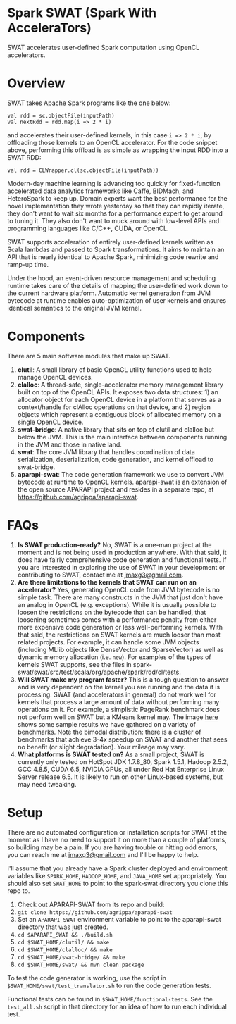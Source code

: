 # Spark SWAT (Spark With AcceleraTors)

SWAT accelerates user-defined Spark computation using OpenCL accelerators.

# Overview

SWAT takes Apache Spark programs like the one below:

    val rdd = sc.objectFile(inputPath)
    val nextRdd = rdd.map(i => 2 * i)

and accelerates their user-defined kernels, in this case `i => 2 * i`, by
offloading those kernels to an OpenCL accelerator. For the code snippet above,
performing this offload is as simple as wrapping the input RDD into a SWAT RDD:

    val rdd = CLWrapper.cl(sc.objectFile(inputPath))

Modern-day machine learning is advancing too quickly for fixed-function
accelerated data analytics frameworks like Caffe, BIDMach, and HeteroSpark to
keep up. Domain experts want the best performance for the novel implementation
they wrote yesterday so that they can rapidly iterate, they don't want to wait
six months for a performance expert to get around to tuning it. They also don't
want to muck around with low-level APIs and programming languages like C/C++,
CUDA, or OpenCL.

SWAT supports acceleration of entirely user-defined kernels written as Scala
lambdas and passed to Spark transformations. It aims to maintain an API that is
nearly identical to Apache Spark, minimizing code rewrite and ramp-up time.

Under the hood, an event-driven resource management and scheduling runtime takes
care of the details of mapping the user-defined work down to the current
hardware platform. Automatic kernel generation from JVM bytecode at runtime
enables auto-optimization of user kernels and ensures identical semantics to the
original JVM kernel.

# Components

There are 5 main software modules that make up SWAT.

1. **clutil**: A small library of basic OpenCL utility functions used to help manage OpenCL devices.
2. **clalloc**: A thread-safe, single-accelerator memory management library built on
   top of the OpenCL APIs. It exposes two data structures: 1) an allocator
   object for each OpenCL device in a platform that serves as a context/handle
   for clAlloc operations on that device, and 2) region objects which represent
   a contiguous block of allocated memory on a single OpenCL device.
3. **swat-bridge**: A native library that sits on top of clutil and clalloc but
   below the JVM. This is the main interface between components running in the
   JVM and those in native land.
4. **swat**: The core JVM library that handles coordination of data
   serialization, deserialization, code generation, and kernel offload to
   swat-bridge.
5. **aparapi-swat**: The code generation framework we use to convert JVM
   bytecode at runtime to OpenCL kernels. aparapi-swat is an extension of the
   open source APARAPI project and resides in a separate repo, at
   https://github.com/agrippa/aparapi-swat.

# FAQs

1. **Is SWAT production-ready?** No, SWAT is a one-man project at the moment and
   is not being used in production anywhere. With that said, it does have fairly
   comprehensive code generation and functional tests. If you are interested in
   exploring the use of SWAT in your development or contributing to SWAT,
   contact me at jmaxg3@gmail.com.
2. **Are there limitations to the kernels that SWAT can run on an accelerator?**
   Yes, generating OpenCL code from JVM bytecode is no simple task. There are
   many constructs in the JVM that just don't have an analog in OpenCL (e.g.
   exceptions). While it is usually possible to loosen the restrictions on the
   bytecode that can be handled, that loosening sometimes comes with a
   performance penalty from either more expensive code generation or less
   well-performing kernels. With that said, the restrictions on SWAT kernels are
   much looser than most related projects. For example, it can handle some JVM objects (including
   MLlib objects like DenseVector and SparseVector) as well as dynamic memory
   allocation (i.e. `new`). For examples of the types of kernels SWAT
   supports, see the files in spark-swat/swat/src/test/scala/org/apache/spark/rdd/cl/tests.
3. **Will SWAT make my program faster?** This is a tough question to answer and
   is very dependent on the kernel you are running and the data it is
   processing. SWAT (and accelerators in general) do not work well for kernels
   that process a large amount of data without performing many operations on it.
   For example, a simplistic PageRank benchmark does not perform well on SWAT
   but a KMeans kernel may. The image [here](https://github.com/agrippa/spark-swat/raw/master/speedup.png) shows some sample results we have
   gathered on a variety of benchmarks. Note the bimodal distribution: there is
   a cluster of benchmarks that achieve 3-4x speedup on SWAT and another that
   sees no benefit (or slight degradation). Your mileage may vary.
4. **What platforms is SWAT tested on?** As a small project, SWAT is currently
   only tested on HotSpot JDK 1.7.8\_80, Spark 1.5.1, Hadoop 2.5.2, GCC 4.8.5,
   CUDA 6.5, NVIDIA GPUs, all under Red Hat Enterprise Linux Server release 6.5.
   It is likely to run on other Linux-based systems, but may need tweaking.

# Setup

There are no automated configuration or installation scripts for SWAT at the
moment as I have no need to support it on more than a couple of platforms, so
building may be a pain. If you are having trouble or hitting odd errors, you can
reach me at jmaxg3@gmail.com and I'll be happy to help.

I'll assume that you already have a Spark cluster deployed and environment
variables like `SPARK_HOME`, `HADOOP_HOME`, and `JAVA_HOME` set
appropriately. You should also set `SWAT_HOME` to point to the spark-swat
directory you clone this repo to.

1. Check out APARAPI-SWAT from its repo and build:
  1. `git clone https://github.com/agrippa/aparapi-swat`
  2. Set an `APARAPI_SWAT` environment variable to point to the aparapi-swat
     directory that was just created.
  3. `cd $APARAPI_SWAT && ./build.sh`
2. `cd $SWAT_HOME/clutil/ && make`
3. `cd $SWAT_HOME/clalloc/ && make`
4. `cd $SWAT_HOME/swat-bridge/ && make`
5. `cd $SWAT_HOME/swat/ && mvn clean package`

To test the code generator is working, use the script in
`$SWAT_HOME/swat/test_translator.sh` to run the code generation tests.

Functional tests can be found in `$SWAT_HOME/functional-tests`. See the
`test_all.sh` script in that directory for an idea of how to run each
individual test.
